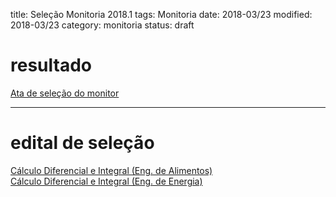 title: Seleção Monitoria 2018.1
tags: Monitoria
date: 2018-03/23
modified: 2018-03/23
category: monitoria
status: draft

# resultado
[Ata de seleção do monitor]({filename}/arquivos/resultado-monitoria-2018-1.pdf)

---

# edital de seleção
[Cálculo Diferencial e Integral (Eng. de Alimentos)]({filename}/arquivos/edital-monitoria-2018-1-alimentos.pdf)  
[Cálculo Diferencial e Integral (Eng. de Energia)]({filename}/arquivos/edital-monitoria-2018-1-energia.pdf)
